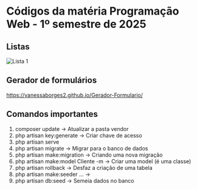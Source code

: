 # Códigos da matéria Programação Web - 1º semestre de 2025

## Listas

![Lista 1](lista1)

## Gerador de formulários

https://vanessaborges2.github.io/Gerador-Formulario/


## Comandos importantes

1. composer update -> Atualizar a pasta vendor
2. php artisan key:generate -> Criar chave de acesso
3. php artisan serve
4. php artisan migrate -> Migrar para o banco de dados
5. php artisan make:migration -> Criando uma nova migração
6. php artisan make:model Cliente -m  -> Criar uma model (é uma classe)
7. php artisan rollback -> Desfaz a criação de uma tabela 
8. php artisan make:seeder ... ->  
9. php artisan db:seed -> Semeia dados no banco